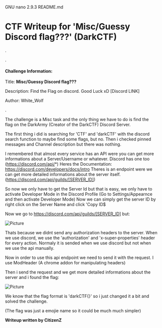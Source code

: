   GNU nano 2.9.3                                                                                                                      README.md                                                                                                                                

# CTF Writeup for 'Misc/Guessy Discord flag???' (DarkCTF)

.

.

#### Challenge Information:


Title: **Misc/Guessy Discord flag???**

Description: Find the Flag on discord. Good Luck xD [Discord LINK]

Author: White_Wolf

.

The challenge is a Misc task and the only thing we have to do is find the flag on the DarkArmy (Creator of the DarkCTF) Discord Server.


The first thing i did is searching for 'CTF' and 'darkCTF' with the discord search function to maybe find some flags, but no.
Then i checked pinned messages and Channel description but there was nothing.


I remembered that almost every service has an API were you can get more informations about a Server/Username or whatever.
Discord has one too (https://discord.com/api/*) Heres the Documentation: https://discord.com/developers/docs/intro
Theres is an endpoint were we can get more detailed informations about the server itself. (https://discord.com/api/guilds/[SERVER_ID])


So now we only have to get the Server Id but that is easy, we only have to activate Developer Mode in the Discord Profile (Go to Settings/Appearnce and then activate Developer Mode) Now we can simply get the server ID by right click on the Server Name and click 'Copy ID$


Now we go to https://discord.com/api/guilds/[SERVER_ID] but:

![Picture](https://i.imgur.com/5jLZx0L.png)


Thats because we didnt send any authorization headers to the server.
When we use discord, we use the 'authorization' and 'x-super-properties' header for every action. Normaly it is sended when we use discord but not when we use the api manually.


Now in order to use this api endpoint we need to send it with the request.
I use ModHeader (A chrome addon for manipulating headers)


Then i send the request and we get more detailed informations about the server and i found the flag:

![Picture](https://i.imgur.com/2SQlRWI.png)


We know that the flag format is 'darkCTF{}' so i just changed it a bit and solved the challenge.

(The flag was just a emojie name so it could be much much simpler)



**Writeup written by CitizenZ**



